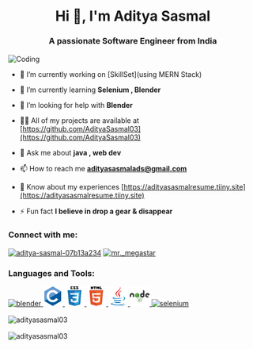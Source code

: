 <h1 align="center">Hi 👋, I'm Aditya Sasmal</h1>
<h3 align="center">A passionate Software Engineer from India</h3>
<img align="center" alt="Coding" width="400" src="https://cdn.dribbble.com/users/730703/screenshots/6581243/avento.gif">

- 🔭 I’m currently working on [SkillSet](using MERN Stack)

- 🌱 I’m currently learning **Selenium , Blender**

- 🤝 I’m looking for help with **Blender**

- 👨‍💻 All of my projects are available at [https://github.com/AdityaSasmal03](https://github.com/AdityaSasmal03)

- 💬 Ask me about **java , web dev**

- 📫 How to reach me **adityasasmalads@gmail.com**

- 📄 Know about my experiences [https://adityasasmalresume.tiiny.site](https://adityasasmalresume.tiiny.site)

- ⚡ Fun fact **I believe in drop a gear & disappear**

<h3 align="left">Connect with me:</h3>
<p align="left">
<a href="https://linkedin.com/in/aditya-sasmal-07b13a234" target="blank"><img align="center" src="https://raw.githubusercontent.com/rahuldkjain/github-profile-readme-generator/master/src/images/icons/Social/linked-in-alt.svg" alt="aditya-sasmal-07b13a234" height="30" width="40" /></a>
<a href="https://instagram.com/mr._megastar" target="blank"><img align="center" src="https://raw.githubusercontent.com/rahuldkjain/github-profile-readme-generator/master/src/images/icons/Social/instagram.svg" alt="mr._megastar" height="30" width="40" /></a>
</p>

<h3 align="left">Languages and Tools:</h3>
<p align="left"> <a href="https://www.blender.org/" target="_blank" rel="noreferrer"> <img src="https://download.blender.org/branding/community/blender_community_badge_white.svg" alt="blender" width="40" height="40"/> </a> <a href="https://www.cprogramming.com/" target="_blank" rel="noreferrer"> <img src="https://raw.githubusercontent.com/devicons/devicon/master/icons/c/c-original.svg" alt="c" width="40" height="40"/> </a> <a href="https://www.w3schools.com/css/" target="_blank" rel="noreferrer"> <img src="https://raw.githubusercontent.com/devicons/devicon/master/icons/css3/css3-original-wordmark.svg" alt="css3" width="40" height="40"/> </a> <a href="https://www.w3.org/html/" target="_blank" rel="noreferrer"> <img src="https://raw.githubusercontent.com/devicons/devicon/master/icons/html5/html5-original-wordmark.svg" alt="html5" width="40" height="40"/> </a> <a href="https://www.java.com" target="_blank" rel="noreferrer"> <img src="https://raw.githubusercontent.com/devicons/devicon/master/icons/java/java-original.svg" alt="java" width="40" height="40"/> </a> <a href="https://nodejs.org" target="_blank" rel="noreferrer"> <img src="https://raw.githubusercontent.com/devicons/devicon/master/icons/nodejs/nodejs-original-wordmark.svg" alt="nodejs" width="40" height="40"/> </a> <a href="https://www.selenium.dev" target="_blank" rel="noreferrer"> <img src="https://raw.githubusercontent.com/detain/svg-logos/780f25886640cef088af994181646db2f6b1a3f8/svg/selenium-logo.svg" alt="selenium" width="40" height="40"/> </a> </p>

<p><img align="center" src="https://github-readme-stats.vercel.app/api/top-langs?username=adityasasmal03&show_icons=true&locale=en&layout=compact" alt="adityasasmal03" /></p>

<p><img align="center" src="https://github-readme-streak-stats.herokuapp.com/?user=adityasasmal03&" alt="adityasasmal03" /></p>
